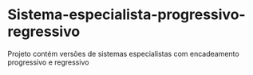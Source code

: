 # Sistema-especialista-progressivo-regressivo
Projeto contém versões de sistemas especialistas com encadeamento progressivo e regressivo 
